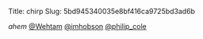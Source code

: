 Title: chirp
Slug: 5bd945340035e8bf416ca9725bd3ad6b

*ahem* <a href="http://twitter.com/Wehtam">@Wehtam</a> <a href="http://twitter.com/imhobson">@imhobson</a> <a href="http://twitter.com/philip_cole">@philip_cole</a>
